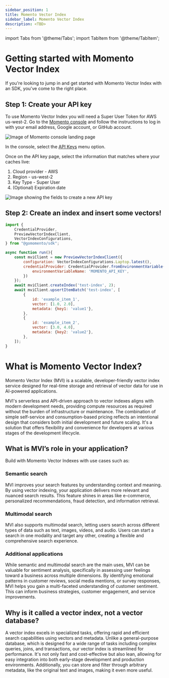 ```yaml
---
sidebar_position: 1
title: Momento Vector Index
sidebar_label: Momento Vector Index
description: <TBD>
---
```


import Tabs from '@theme/Tabs';
import TabItem from '@theme/TabItem';

# Getting started with Momento Vector Index

If you're looking to jump in and get started with Momento Vector Index with an SDK, you've come to the right place.

## Step 1: Create your API key

To use Momento Vector Index you will need a Super User Token for AWS us-west-2.
Go to the [Momento console](https://console.gomomento.com/tokens) and follow the instructions to log in with your email
address, Google account, or GitHub account.

![Image of Momento console landing page](@site/static/img/getting-started/console.png)

In the console, select the [API Keys](https://console.gomomento.com/tokens) menu option.

Once on the API key page, select the information that matches where your caches live:

1. Cloud provider - AWS
2. Region - us-west-2
3. Key Type - Super User
4. (Optional) Expiration date

![Image showing the fields to create a new API key](@site/static/img/getting-started/select-provider-region-us-west-2.png)

## Step 2: Create an index and insert some vectors!

<Tabs>
   <TabItem value="node" label="Node.js" default>

```javascript
import {
    CredentialProvider,
    PreviewVectorIndexClient,
    VectorIndexConfigurations,
} from "@gomomento/sdk";

async function run(){
    const mviClient = new PreviewVectorIndexClient({
        configuration: VectorIndexConfigurations.Laptop.latest(),
        credentialProvider: CredentialProvider.fromEnvironmentVariable({
            environmentVariableName: 'MOMENTO_API_KEY',
        })
    });
    await mviClient.createIndex('test-index', 2);
    await mviClient.upsertItemBatch('test-index', [
        {
            id: 'example_item_1',
            vector: [1.0, 2.0],
            metadata: {key1: 'value1'},
        },
        {
            id: 'example_item_2',
            vector: [3.0, 4.0],
            metadata: {key2: 'value2'},
        },
    ]);
}
```

   </TabItem>
</Tabs>

# What is Momento Vector Index?

Momento Vector Index (MVI) is a scalable, developer-friendly vector index service designed for real-time storage and
retrieval of vector data for use in AI-powered applications.

MVI's serverless and API-driven approach to vector indexes aligns with modern development needs, providing compute
resources as required without the burden of infrastructure or maintenance. The combination of simple self-service and
consumption-based pricing reflects an intentional design that considers both initial development and future scaling.
It's a solution that offers flexibility and convenience for developers at various stages of the development lifecycle.

## What is MVI’s role in your application?

Build with Momento Vector Indexes with use cases such as:

### Semantic search

MVI improves your search features by understanding context and meaning. By using vector indexing, your application
delivers more relevant and nuanced search results. This feature shines in areas like e-commerce, personalized
recommendations, fraud detection, and information retrieval.

### Multimodal search

MVI also supports multimodal search, letting users search across different types of data such as text, images, videos,
and audio. Users can start a search in one modality and target any other, creating a flexible and comprehensive search
experience.

### Additional applications

While semantic and multimodal search are the main uses, MVI can be valuable for sentiment analysis, specifically in
assessing user feelings toward a business across multiple dimensions. By identifying emotional patterns in customer
reviews, social media mentions, or survey responses, MVI helps you gain a multi-faceted understanding of customer
sentiment. This can inform business strategies, customer engagement, and service improvements.

## Why is it called a vector index, not a vector database?

A vector index excels in specialized tasks, offering rapid and efficient search capabilities using vectors and metadata.
Unlike a general-purpose database, which is designed for a wide range of tasks including complex queries, joins, and
transactions, our vector index is streamlined for performance. It's not only fast and cost-effective but also lean,
allowing for easy integration into both early-stage development and production environments. Additionally, you can store
and filter through arbitrary metadata, like the original text and images, making it even more useful.
